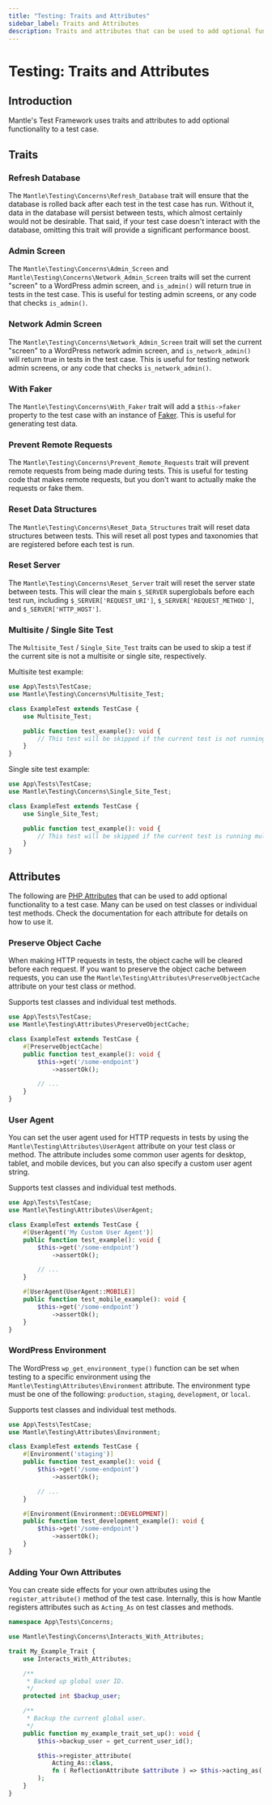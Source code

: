 ```yaml
---
title: "Testing: Traits and Attributes"
sidebar_label: Traits and Attributes
description: Traits and attributes that can be used to add optional functionality to a test case.
---
```


# Testing: Traits and Attributes

## Introduction

Mantle's Test Framework uses traits and attributes to add optional functionality
to a test case.

## Traits

### Refresh Database

The `Mantle\Testing\Concerns\Refresh_Database` trait will ensure that the
database is rolled back after each test in the test case has run. Without it,
data in the database will persist between tests, which almost certainly would
not be desirable. That said, if your test case doesn't interact with the
database, omitting this trait will provide a significant performance boost.

### Admin Screen

The `Mantle\Testing\Concerns\Admin_Screen` and
`Mantle\Testing\Concerns\Network_Admin_Screen` traits will set the current
"screen" to a WordPress admin screen, and `is_admin()` will return true in tests
in the test case. This is useful for testing admin screens, or any code that
checks `is_admin()`.

### Network Admin Screen

The `Mantle\Testing\Concerns\Network_Admin_Screen` trait will set the current
"screen" to a WordPress network admin screen, and `is_network_admin()` will
return true in tests in the test case. This is useful for testing network admin
screens, or any code that checks `is_network_admin()`.

### With Faker

The `Mantle\Testing\Concerns\With_Faker` trait will add a `$this->faker` property to the test case with
an instance of [Faker](https://fakerphp.github.io/). This is useful for
generating test data.

### Prevent Remote Requests

The `Mantle\Testing\Concerns\Prevent_Remote_Requests` trait will prevent remote
requests from being made during tests. This is useful for testing code that
makes remote requests, but you don't want to actually make the requests or fake
them.

### Reset Data Structures

The `Mantle\Testing\Concerns\Reset_Data_Structures` trait will reset data
structures between tests. This will reset all post types and taxonomies that are
registered before each test is run.

### Reset Server

The `Mantle\Testing\Concerns\Reset_Server` trait will reset the server state
between tests. This will clear the main `$_SERVER` superglobals before each test
run, including `$_SERVER['REQUEST_URI']`, `$_SERVER['REQUEST_METHOD']`, and
`$_SERVER['HTTP_HOST']`.

### Multisite / Single Site Test

The `Multisite_Test` / `Single_Site_Test` traits can be used to skip a test if
the current site is not a multisite or single site, respectively.

Multisite test example:

```php
use App\Tests\TestCase;
use Mantle\Testing\Concerns\Multisite_Test;

class ExampleTest extends TestCase {
    use Multisite_Test;

    public function test_example(): void {
        // This test will be skipped if the current test is not running multisite.
    }
}
```

Single site test example:

```php
use App\Tests\TestCase;
use Mantle\Testing\Concerns\Single_Site_Test;

class ExampleTest extends TestCase {
    use Single_Site_Test;

    public function test_example(): void {
        // This test will be skipped if the current test is running multisite.
    }
}
```

## Attributes

The following are [PHP
Attributes](https://www.php.net/manual/en/language.attributes.overview.php) that
can be used to add optional functionality to a test case. Many can be used on
test classes or individual test methods. Check the documentation for each
attribute for details on how to use it.

### Preserve Object Cache

When making HTTP requests in tests, the object cache will be cleared before each
request. If you want to preserve the object cache between requests, you can use
the `Mantle\Testing\Attributes\PreserveObjectCache` attribute on your test class or
method.

Supports test classes and individual test methods.

```php
use App\Tests\TestCase;
use Mantle\Testing\Attributes\PreserveObjectCache;

class ExampleTest extends TestCase {
    #[PreserveObjectCache]
    public function test_example(): void {
        $this->get('/some-endpoint')
            ->assertOk();

        // ...
    }
}
```

### User Agent

You can set the user agent used for HTTP requests in tests by using the
`Mantle\Testing\Attributes\UserAgent` attribute on your test class or method.
The attribute includes some common user agents for desktop, tablet, and mobile
devices, but you can also specify a custom user agent string.

Supports test classes and individual test methods.

```php
use App\Tests\TestCase;
use Mantle\Testing\Attributes\UserAgent;

class ExampleTest extends TestCase {
    #[UserAgent('My Custom User Agent')]
    public function test_example(): void {
        $this->get('/some-endpoint')
            ->assertOk();

        // ...
    }

    #[UserAgent(UserAgent::MOBILE)]
    public function test_mobile_example(): void {
        $this->get('/some-endpoint')
            ->assertOk();
    }
}
```

### WordPress Environment

The WordPress `wp_get_environment_type()` function can be set when testing to a specific
environment using the `Mantle\Testing\Attributes\Environment` attribute. The environment
type must be one of the following: `production`, `staging`, `development`, or `local`.

Supports test classes and individual test methods.

```php
use App\Tests\TestCase;
use Mantle\Testing\Attributes\Environment;

class ExampleTest extends TestCase {
    #[Environment('staging')]
    public function test_example(): void {
        $this->get('/some-endpoint')
            ->assertOk();

        // ...
    }

    #[Environment(Environment::DEVELOPMENT)]
    public function test_development_example(): void {
        $this->get('/some-endpoint')
            ->assertOk();
    }
}
```

### Adding Your Own Attributes

You can create side effects for your own attributes using the
`register_attribute()` method of the test case. Internally, this is how Mantle
registers attributes such as `Acting_As` on test classes and methods.

```php
namespace App\Tests\Concerns;

use Mantle\Testing\Concerns\Interacts_With_Attributes;

trait My_Example_Trait {
	use Interacts_With_Attributes;

	/**
	 * Backed up global user ID.
	 */
	protected int $backup_user;

	/**
	 * Backup the current global user.
	 */
	public function my_example_trait_set_up(): void {
		$this->backup_user = get_current_user_id();

		$this->register_attribute(
			Acting_As::class,
			fn ( ReflectionAttribute $attribute ) => $this->acting_as( $attribute->newInstance()->user ),
		);
	}
}
```